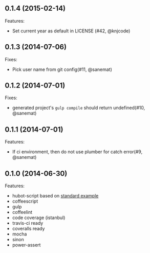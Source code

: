 ## 0.1.4 (2015-02-14)

Features:

- Set current year as default in LICENSE (#42, @knjcode)

## 0.1.3 (2014-07-06)

Fixes:

- Pick user name from git config(#11, @sanemat)

## 0.1.2 (2014-07-01)

Fixes:

- generated project's `gulp compile` should return undefined(#10, @sanemat)

## 0.1.1 (2014-07-01)

Features:

- If ci environment, then do not use plumber for catch error(#9, @sanemat)

## 0.1.0 (2014-06-30)

Features:

- hubot-script based on [standard example](https://github.com/hubot-scripts/hubot-example)
- coffeescript
- gulp
- coffeelint
- code coverage (istanbul)
- travis-ci ready
- coveralls ready
- mocha
- sinon
- power-assert
